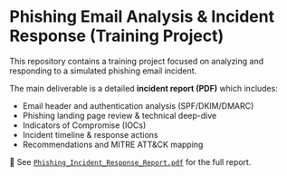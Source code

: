 # Phishing Email Analysis & Incident Response (Training Project)

This repository contains a training project focused on analyzing and responding to a simulated phishing email incident.  

The main deliverable is a detailed **incident report (PDF)** which includes:
- Email header and authentication analysis (SPF/DKIM/DMARC)  
- Phishing landing page review & technical deep-dive  
- Indicators of Compromise (IOCs)  
- Incident timeline & response actions  
- Recommendations and MITRE ATT&CK mapping  

📄 See [`Phishing_Incident_Response_Report.pdf`](./Phishing_Incident_Response_Report.pdf) for the full report.
